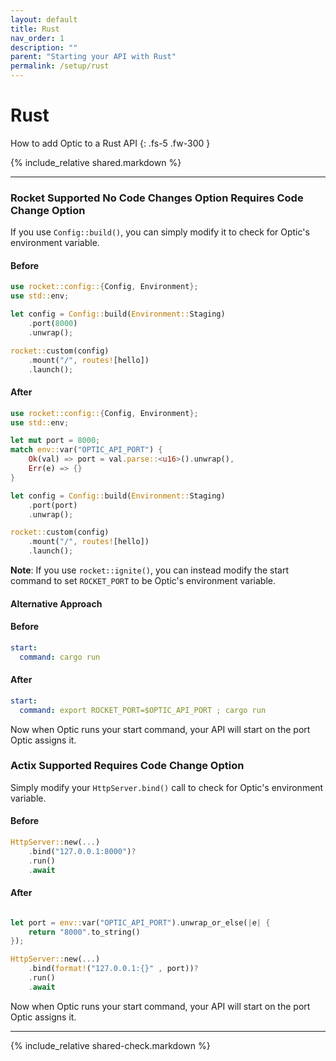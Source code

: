 ```yaml
---
layout: default
title: Rust
nav_order: 1
description: ""
parent: "Starting your API with Rust"
permalink: /setup/rust
---
```


# Rust

How to add Optic to a Rust API
{: .fs-5 .fw-300 }

{% include_relative shared.markdown %}

---

### Rocket <span class="label label-green">Supported</span> <span class="label label-green">No Code Changes Option</span> <span class="label label-yellow">Requires Code Change Option</span>

If you use `Config::build()`, you can simply modify it to check for Optic's environment variable.

#### Before
```rust
use rocket::config::{Config, Environment};
use std::env;

let config = Config::build(Environment::Staging)
    .port(8000)
    .unwrap();

rocket::custom(config)
    .mount("/", routes![hello])
    .launch();
```

#### After
```rust
use rocket::config::{Config, Environment};
use std::env;

let mut port = 8000;
match env::var("OPTIC_API_PORT") {
    Ok(val) => port = val.parse::<u16>().unwrap(),
    Err(e) => {}
}

let config = Config::build(Environment::Staging)
    .port(port)
    .unwrap();

rocket::custom(config)
    .mount("/", routes![hello])
    .launch();
```

**Note**: If you use `rocket::ignite()`, you can instead modify the start command to set `ROCKET_PORT` to be Optic's environment variable.

#### Alternative Approach

#### Before
```yaml
start:
  command: cargo run
```

#### After
```yaml
start:
  command: export ROCKET_PORT=$OPTIC_API_PORT ; cargo run
```

Now when Optic runs your start command, your API will start on the port Optic assigns it.

### Actix <span class="label label-green">Supported</span> <span class="label label-yellow">Requires Code Change Option</span>

Simply modify your `HttpServer.bind()` call to check for Optic's environment variable.

#### Before
```rust
HttpServer::new(...)
    .bind("127.0.0.1:8000")?
    .run()
    .await
```

#### After
```rust

let port = env::var("OPTIC_API_PORT").unwrap_or_else(|e| {
    return "8000".to_string()
});

HttpServer::new(...)
    .bind(format!("127.0.0.1:{}" , port))?
    .run()
    .await
```

Now when Optic runs your start command, your API will start on the port Optic assigns it.


---

{% include_relative shared-check.markdown %}

